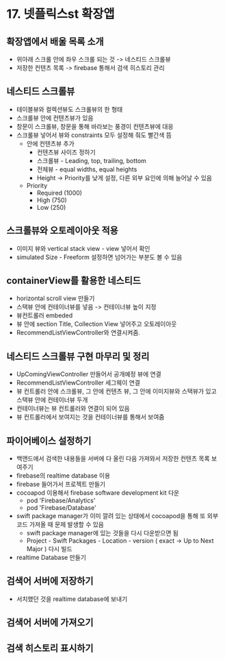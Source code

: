 # 17. 넷플릭스st 확장앱

## 확장앱에서 배울 목록 소개
- 위아래 스크롤 안에 좌우 스크롤 되는 것 -> 네스티드 스크롤뷰
- 저장한 컨텐츠 목록 -> firebase 통해서 검색 히스토리 관리 

## 네스티드 스크롤뷰
- 테이블뷰와 컬렉션뷰도 스크롤뷰의 한 형태
- 스크롤뷰 안에 컨텐츠뷰가 있음
- 창문이 스크롤뷰, 창문을 통해 바라보는 풍경이 컨텐츠뷰에 대응
- 스크롤뷰 넣어서 뷰와 constraints 모두 설정해 줘도 빨간색 뜸
    - 안에 컨텐츠뷰 추가
        - 컨텐츠뷰 사이즈 정하기
        - 스크롤뷰 - Leading, top, trailing, bottom
        - 전체뷰 - equal widths, equal heights
        - Height -> Priority를 낮게 설정, 다른 외부 요인에 의해 늘어날 수 있음
    - Priority
        - Required (1000)
        - High (750)
        - Low (250)
    
## 스크롤뷰와 오토레이아웃 적용
- 이미지 뷰와 vertical stack view - view 넣어서 확인
- simulated Size - Freeform 설정하면 넘어가는 부분도 볼 수 있음

## containerView를 활용한 네스티드
- horizontal scroll view 만들기
- 스택뷰 안에 컨테이너뷰를 넣음 -> 컨테이너뷰 높이 지정
- 뷰컨트롤러 embeded 
- 뷰 안에 section Title, Collection View 넣어주고 오토레이아웃
- RecommendListViewController와 연결시켜줌.

## 네스티드 스크롤뷰 구현 마무리 및 정리
- UpComingViewController 만들어서 공개예정 뷰에 연결
- RecommendListViewController 세그웨이 연결
- 뷰 컨트롤러 안에 스크롤뷰, 그 안에 컨텐츠 뷰, 그 안에 이미지뷰와 스택뷰가 있고 스택뷰 안에 컨테이너뷰 두개
- 컨테이너뷰는 뷰 컨트롤러와 연결이 되어 있음 
- 뷰 컨트롤러에서 보여지는 것을 컨테이너뷰를 통해서 보여줌

## 파이어베이스 설정하기
- 백앤드에서 검색한 내용들을 서버에 다 올린 다음 가져와서 저장한 컨텐츠 목록 보여주기
- firebase의 realtime database 이용
- firebase 들어가서 프로젝트 만들기
- cocoapod 이용해서 firebase software development kit 다운
    - pod 'Firebase/Analytics'
    - pod 'Firebase/Database'
- swift package manager가 이미 깔려 있는 상태에서 cocoapod을 통해 또 외부 코드 가져올 때 문제 발생할 수 있음
    - swift package manager에 있는 것들을 다시 다운받으면 됨
    - Project - Swift Packages - Location - version ( exact -> Up to Next Major ) 다시 빌드
- realtime Database 만들기

## 검색어 서버에 저장하기
- 서치했던 것을 realtime database에 보내기

## 검색어 서버에 가져오기
## 검색 히스토리 표시하기
